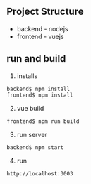 ## Project Structure
* backend - nodejs
* frontend - vuejs

## run and build
  1. installs

    backend$ npm install
    frontend$ npm install

  2. vue build

    frontend$ npm run build

  3. run server

    backend$ npm start

  4. run

    http://localhost:3003
	

